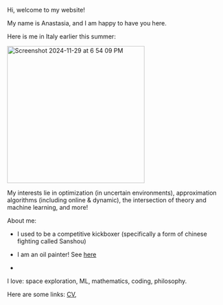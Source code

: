 Hi, welcome to my website!

My name is Anastasia, and I am happy to have you here.

Here is me in Italy earlier this summer:

<img width="320" alt="Screenshot 2024-11-29 at 6 54 09 PM" src="https://github.com/user-attachments/assets/b0588e8d-2e13-478f-bfe6-d2f14dd8847a">

My interests lie in optimization (in uncertain environments), approximation algorithms (including online & dynamic), the intersection of theory and machine learning, and more!

About me:

- I used to be a competitive kickboxer (specifically a form of chinese fighting called Sanshou)
- I am an oil painter! See [here](https://github.com/user-attachments/assets/1c7b5896-adf8-49c7-b547-5f167f13f7de)

- 
I love: space exploration, ML, mathematics, coding, philosophy.

Here are some links: [CV](https://github.com/user-attachments/files/17964027/Anastasia.Ahani.Resume.FINAL.pdf), 




